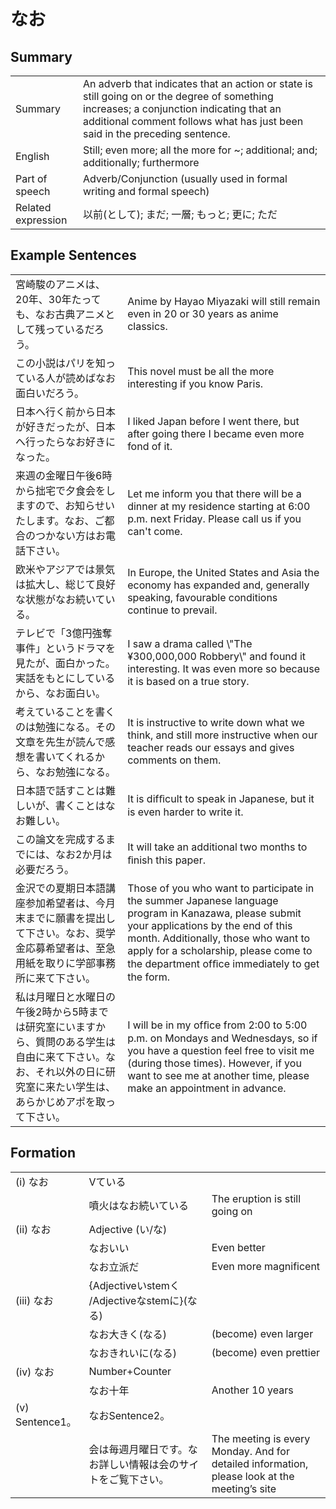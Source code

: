 # なお

## Summary

<table><tr>   <td>Summary</td>   <td>An adverb that indicates that an action or state is still going on or the degree of something increases; a conjunction indicating that an additional comment follows what has just been said in the preceding sentence.</td></tr><tr>   <td>English</td>   <td>Still; even more; all the more for ~; additional; and; additionally; furthermore</td></tr><tr>   <td>Part of speech</td>   <td>Adverb/Conjunction (usually used in formal writing and formal speech)</td></tr><tr>   <td>Related expression</td>   <td>以前(として); まだ; 一層; もっと; 更に; ただ</td></tr></table>

## Example Sentences

<table><tr>   <td>宮崎駿のアニメは、20年、30年たっても、なお古典アニメとして残っているだろう。</td>   <td>Anime by Hayao Miyazaki will still remain even in 20 or 30 years as anime classics.</td></tr><tr>   <td>この小説はパリを知っている人が読めばなお面白いだろう。</td>   <td>This novel must be all the more interesting if you know Paris.</td></tr><tr>   <td>日本へ行く前から日本が好きだったが、日本へ行ったらなお好きになった。</td>   <td>I liked Japan before I went there, but after going there I became even more fond of it.</td></tr><tr>   <td>来週の金曜日午後6時から拙宅で夕食会をしますので、お知らせいたします。なお、ご都合のつかない方はお電話下さい。</td>   <td>Let me inform you that there will be a dinner at my residence starting at 6:00 p.m. next Friday. Please call us if you can't come.</td></tr><tr>   <td>欧米やアジアでは景気は拡大し、総じて良好な状態がなお続いている。</td>   <td>In Europe, the United States and Asia the economy has expanded and, generally speaking, favourable conditions continue to prevail.</td></tr><tr>   <td>テレビで「3億円強奪事件」というドラマを見たが、面白かった。実話をもとにしているから、なお面白い。</td>   <td>I saw a drama called \"The ¥300,000,000 Robbery\" and found it interesting. It was even more so because it is based on a true story.</td></tr><tr>   <td>考えていることを書くのは勉強になる。その文章を先生が読んで感想を書いてくれるから、なお勉強になる。</td>   <td>It is instructive to write down what we think, and still more instructive when our teacher reads our essays and gives comments on them.</td></tr><tr>   <td>日本語で話すことは難しいが、書くことはなお難しい。</td>   <td>It is difﬁcult to speak in Japanese, but it is even harder to write it.</td></tr><tr>   <td>この論文を完成するまでには、なお2か月は必要だろう。</td>   <td>It will take an additional two months to ﬁnish this paper.</td></tr><tr>   <td>金沢での夏期日本語講座参加希望者は、今月末までに願書を提出して下さい。なお、奨学金応募希望者は、至急用紙を取りに学部事務所に来て下さい。</td>   <td>Those of you who want to participate in the summer Japanese language program in Kanazawa, please submit your applications by the end of this month. Additionally, those who want to apply for a scholarship, please come to the department ofﬁce immediately to get the form.</td></tr><tr>   <td>私は月曜日と水曜日の午後2時から5時までは研究室にいますから、質問のある学生は自由に来て下さい。なお、それ以外の日に研究室に来たい学生は、あらかじめアポを取って下さい。</td>   <td>I will be in my ofﬁce from 2:00 to 5:00 p.m. on Mondays and Wednesdays, so if you have a question feel free to visit me (during those times). However, if you want to see me at another time, please make an appointment in advance.</td></tr></table>

## Formation

<table class="table"><tbody><tr class="tr head"><td class="td"><span class="numbers">(i)</span> <span class="concept">なお</span></td><td class="td"><span>Vている</span><span class="concept"></span></td><td class="td"></td></tr><tr class="tr"><td class="td"></td><td class="td"><span>噴火は</span><span class="concept">なお</span><span>続いている</span></td><td class="td"><span>The eruption is still going on</span></td></tr><tr class="tr head"><td class="td"><span class="numbers">(ii)</span> <span class="concept">なお</span></td><td class="td"><span>Adjective (い/な)</span> <span class="concept"></span></td><td class="td"></td></tr><tr class="tr"><td class="td"></td><td class="td"><span class="concept">なお</span><span>いい</span></td><td class="td"><span>Even better</span></td></tr><tr class="tr"><td class="td"></td><td class="td"><span class="concept">なお</span><span>立派だ</span></td><td class="td"><span>Even more magnificent</span></td></tr><tr class="tr head"><td class="td"><span class="numbers">(iii)</span> <span class="concept">なお</span></td><td class="td"><span>{Adjectiveいstemく /Adjectiveなstemに}(なる)</span> <span class="concept"></span></td><td class="td"></td></tr><tr class="tr"><td class="td"></td><td class="td"><span class="concept">なお</span><span>大きく(なる)</span> </td><td class="td"><span>(become) even larger</span></td></tr><tr class="tr"><td class="td"></td><td class="td"><span class="concept">なお</span><span>きれいに(なる)</span> </td><td class="td"><span>(become) even prettier</span></td></tr><tr class="tr head"><td class="td"><span class="numbers">(iv)</span> <span class="concept">なお</span></td><td class="td"><span>Number+Counter</span><span class="concept"></span></td><td class="td"></td></tr><tr class="tr"><td class="td"></td><td class="td"><span class="concept">なお</span><span>十年</span></td><td class="td"><span>Another 10 years</span></td></tr><tr class="tr head"><td class="td"><span class="numbers">(v)</span> <span class="bold">Sentence1。</span></td><td class="td"><span class="concept">なお</span><span>Sentence2。</span></td><td class="td"></td></tr><tr class="tr"><td class="td"></td><td class="td"><span>会は毎週月曜日です。</span><span class="concept">なお</span><span>詳しい情報は会のサイトをご覧下さい。</span></td><td class="td"><span>The meeting is every Monday. And for detailed information, please look at the meeting’s site</span></td></tr></tbody></table>

